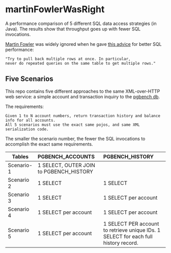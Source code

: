 martinFowlerWasRight
====================

A performance comparison of 5 different SQL data access strategies (in Java).  The results show that throughput goes up with fewer SQL invocations.

[Martin Fowler](http://martinfowler.com/) was widely ignored when he gave [this advice](http://www.informit.com/articles/article.aspx?p=30661&seqNum=3) for better SQL performance:

```
"Try to pull back multiple rows at once. In particular, 
never do repeated queries on the same table to get multiple rows."
```

Five Scenarios
--------------
This repo contains five different approaches to the same XML-over-HTTP web service:  a simple account and transaction inquiry to the [pgbench db](http://www.postgresql.org/docs/9.2/static/pgbench.html).  

The requirements:  

```
Given 1 to N account numbers, return transaction history and balance info for all accounts.  
All 5 scenarios must use the exact same pojos, and same XML serialization code.
```

The smaller the scenario number, the fewer the SQL invocations to accomplish the exact same requirements.



| Tables        | PGBENCH_ACCOUNTS           | PGBENCH_HISTORY  |
| ------------- |:--------------|:----- |
| Scenario-1    | 1 SELECT, OUTER JOIN to PGBENCH_HISTORY      |  |
| Scenario 2    | 1 SELECT      |   1 SELECT |
| Scenario 3    | 1 SELECT      | 1 SELECT per account |
| Scenario 4    | 1 SELECT per account  | 1 SELECT per account |
| Scenario 5    | 1 SELECT per account  | 1 SELECT PER account to retrieve unique IDs.  1 SELECT for each full history record. |
